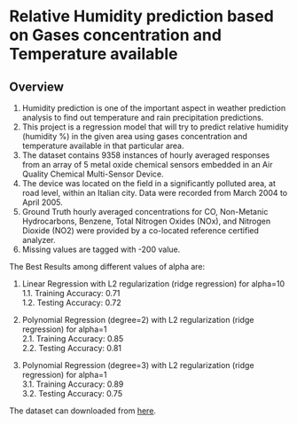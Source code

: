 # Relative Humidity prediction based on Gases concentration and Temperature available

## Overview
1. Humidity prediction is one of the important aspect in weather prediction analysis to find out temperature and rain precipitation predictions.
2. This project is a regression model that will try to predict relative humidity (humidity %) in the given area using gases concentration and temperature available in that particular area.  
3. The dataset contains 9358 instances of hourly averaged responses from an array of 5 metal oxide chemical sensors embedded in an Air Quality Chemical Multi-Sensor Device.
4. The device was located on the field in a significantly polluted area, at road level, within an Italian city. Data were recorded from March 2004 to April 2005.
5. Ground Truth hourly averaged concentrations for CO, Non-Metanic Hydrocarbons, Benzene, Total Nitrogen Oxides (NOx), and Nitrogen Dioxide (NO2) were provided by a co-located reference certified analyzer. 
6. Missing values are tagged with -200 value.

The Best Results among different values of alpha are:

1. Linear Regression with L2 regularization (ridge regression) for alpha=10\
1.1. Training Accuracy: 0.71\
1.2. Testing Accuracy: 0.72

2. Polynomial Regression (degree=2) with L2 regularization (ridge regression) for alpha=1\
2.1. Training Accuracy: 0.85\
2.2. Testing Accuracy: 0.81

3. Polynomial Regression (degree=3) with L2 regularization (ridge regression) for alpha=1\
3.1. Training Accuracy: 0.89\
3.2. Testing Accuracy: 0.75



The dataset can downloaded from [here](https://archive.ics.uci.edu/ml/datasets/Air+Quality).
